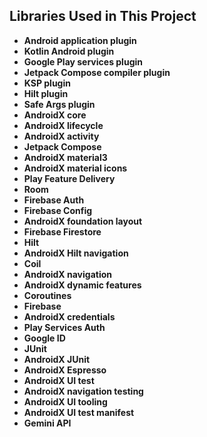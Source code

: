 ## Libraries Used in This Project

* **Android application plugin**
* **Kotlin Android plugin**
* **Google Play services plugin**
* **Jetpack Compose compiler plugin**
* **KSP plugin**
* **Hilt plugin**
* **Safe Args plugin**
* **AndroidX core**
* **AndroidX lifecycle**
* **AndroidX activity**
* **Jetpack Compose**
* **AndroidX material3**
* **AndroidX material icons**
* **Play Feature Delivery**
* **Room**
* **Firebase Auth**
* **Firebase Config**
* **AndroidX foundation layout**
* **Firebase Firestore**
* **Hilt**
* **AndroidX Hilt navigation**
* **Coil**
* **AndroidX navigation**
* **AndroidX dynamic features**
* **Coroutines**
* **Firebase**
* **AndroidX credentials**
* **Play Services Auth**
* **Google ID**
* **JUnit**
* **AndroidX JUnit**
* **AndroidX Espresso**
* **AndroidX UI test**
* **AndroidX navigation testing**
* **AndroidX UI tooling**
* **AndroidX UI test manifest**
* **Gemini API**
